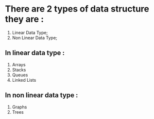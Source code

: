 # There are 2 types of data structure they are :

1) Linear Data Type;
1) Non Linear Data Type;

## In linear data type :
1. Arrays
2. Stacks
3. Queues
4. Linked Lists

## In non linear data type :
1. Graphs
2. Trees